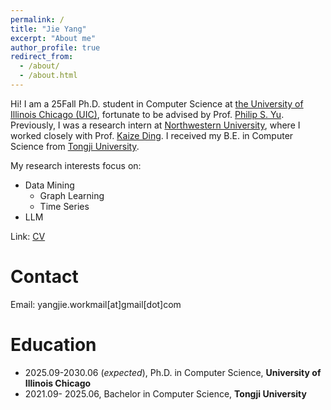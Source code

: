 ```yaml
---
permalink: /
title: "Jie Yang"
excerpt: "About me"
author_profile: true
redirect_from: 
  - /about/
  - /about.html
---
```


Hi! I am a 25Fall Ph.D. student in Computer Science at [the University of Illinois Chicago (UIC)](https://www.uic.edu/), fortunate to be advised by Prof. [Philip S. Yu](https://scholar.google.com/citations?user=D0lL1r0AAAAJ). Previously, I was a research intern at [Northwestern University](https://www.northwestern.edu/), where I worked closely with Prof. [Kaize Ding](https://scholar.google.com/citations?user=PI3myr8AAAAJ&hl=en&oi=ao). I received my B.E. in Computer Science from [Tongji University](https://www.tongji.edu.cn/).

<!-- Hi! I’m a senior undergraduate student at **Tongji University** in Shanghai, China, majoring in **Computer Science and Technology** at the **School of Electronic and Information Engineering**. I am set to graduate in **July 2025**.

I am actively seeking **internships, master's programs, and PhD opportunities** that will enable me to further my research and take it to the next level. -->

My research interests focus on:

- Data Mining
  - Graph Learning
  - Time Series
- LLM

Link: [CV](../files/pdf/CV_JieYang.pdf "CV_JieYang")







Contact
=========

Email: yangjie.workmail[at]gmail[dot]com



# Education

- 2025.09-2030.06 (*expected*), Ph.D. in Computer Science, **University of Illinois Chicago**
- 2021.09- 2025.06, Bachelor in Computer Science, **Tongji University**